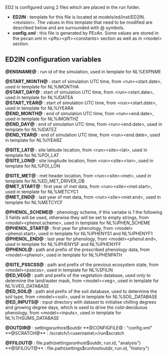 ED2 is configured using 2 files which are placed in the run folder.

* **ED2IN** : template for this file is located at models/ed/inst/ED2IN.\<revision\>. The values in this template that need to be modified are described below and are surrounded with @ symbols.
* **config.xml** : this file is generated by PEcAn. Some values are stored in the pecan.xml in \<pfts\>\<pft\>\<constants\> section as well as in \<model\> section.

## ED2IN configuration variables

**@ENSNAME@** : run id of the simulation, used in template for NL%EXPNME

**@START_MONTH@** : start of simulation UTC time, from \<run\>\<start.date\>, used in template for NL%IMONTHA  
**@START_DAY@** : start of simulation UTC time, from \<run\>\<start.date\>, used in template for NL%IDATEA  
**@START_YEAR@** : start of simulation UTC time, from \<run\>\<start.date\>, used in template for NL%IYEARA  
**@END_MONTH@** : end of simulation UTC time, from \<run\>\<end.date\>, used in template for NL%IMONTHZ  
**@END_DAY@** : end of simulation UTC time, from \<run\>\<end.date\>, used in template for NL%IDATEZ  
**@END_YEAR@** : end of simulation UTC time, from \<run\>\<end.date\>, used in template for NL%IYEARZ  

**@SITE_LAT@** : site latitude location, from \<run\>\<site\>\<lat\>, used in template for NL%POI_LAT  
**@SITE_LON@** : site longitude location, from \<run\>\<site\>\<lon\>, used in template for NL%POI_LON  

**@SITE_MET@** : met header location, from \<run\>\<site\>\<met\>, used in template for NL%ED_MET_DRIVER_DB  
**@MET_START@** : first year of met data, from \<run\>\<site\>\<met.start\>, used in template for NL%METCYC1  
**@MET_END@** : last year of met data, from \<run\>\<site\>\<met.end\>, used in template for NL%METCYCF  

**@PHENOL_SCHEME@** : phenology scheme, if this variabe is 1 the following 3 fields will be used, otherwise they will be set to empty strings, from \<model\>\<phenol.scheme\>, used in template for NL%IPHEN_SCHEME  
**@PHENOL_START@** : first year for phenology, from \<model\>\<phenol.start\>, used in template for NL%IPHENYS1 and NL%IPHENYF1  
**@PHENOL_END@** : last year for phenology, from \<model\>\<phenol.end\>, used in template for NL%IPHENYSF and NL%IPHENYFF  
**@PHENOL@** : path and prefix of the prescribed phenology data, from \<model\>\<phenol\>, used in template for NL%PHENPATH  

**@SITE_PSSCSS@** :  path and prefix of the previous ecosystem state, from \<model\>\<psscss\>, used in template for NL%SFILIN  
**@ED_VEG@** : path and prefix of the vegetation database, used only to determine the land/water mask, from \<model\>\<veg\>, used in template for NL%VEG_DATABASE  
**@ED_SOIL@** : path and prefix of the soil database, used to determine the soil type, from \<model\>\<soil\>, used in template for NL%SOIL_DATABASE  
**@ED_INPUTS@** : input directory with dataset to initialise chilling degrees and growing degree days, which is used to drive the cold-deciduous phenology, from \<model\>\<inputs\>, used in template for NL%THSUMS_DATABASE  


**@OUTDIR@** :  settings$run$host$outdir  
**@CONFIGFILE@ : "config.xml"  
**@SCRATCH@** : /scratch/\<username\>/run$scratch  

**@FFILOUT@** : file.path(settings$run$host$outdir, run.id, "analysis")  
**@SFILOUT@** : file.path(settings$run$host$outdir, run.id, "history")  
